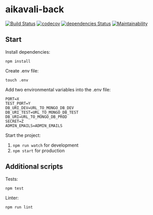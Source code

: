 # aikavali-back
[![Build Status](https://travis-ci.org/ohtu-aikavali2/aikavali2-back.svg?branch=master)](https://travis-ci.org/ohtu-aikavali2/aikavali2-back)
[![codecov](https://codecov.io/gh/ohtu-aikavali2/aikavali2-back/branch/master/graph/badge.svg)](https://codecov.io/gh/ohtu-aikavali2/aikavali2-back)
[![dependencies Status](https://david-dm.org/ohtu-aikavali2/aikavali-back/status.svg)](https://david-dm.org/ohtu-aikavali2/aikavali2-back)
[![Maintainability](https://api.codeclimate.com/v1/badges/a99a88d28ad37a79dbf6/maintainability)](https://codeclimate.com/github/ohtu-aikavali2/aikavali2-back/maintainability)

## Start  
Install dependencies:

```npm install```

Create .env file:

```touch .env```

Add two environmental variables into the .env file:

```
PORT=X
TEST_PORT=Y
DB_URI_DEV=URL_TO_MONGO_DB_DEV
DB_URI_TEST=URL_TO_MONGO_DB_TEST
DB_URI=URL_TO_MONGO_DB_PROD
SECRET=Z
ADMIN_EMAILS=ADMIN_EMAILS
```

Start the project:

1. ```npm run watch``` for development
2. ```npm start``` for production

## Additional scripts
Tests:

```npm test```

Linter:

```npm run lint```
